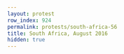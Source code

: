 ```yaml
---
layout: protest
row_index: 924
permalink: protests/south-africa-56
title: South Africa, August 2016
hidden: true
---
```

